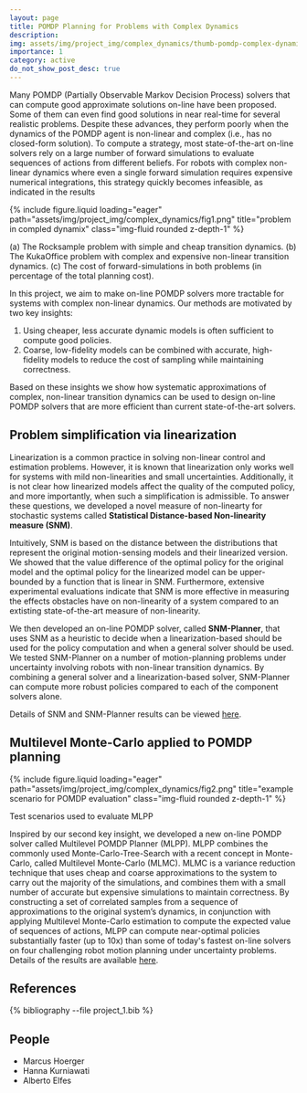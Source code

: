 ```yaml
---
layout: page
title: POMDP Planning for Problems with Complex Dynamics
description:
img: assets/img/project_img/complex_dynamics/thumb-pomdp-complex-dynamics.png
importance: 1
category: active
do_not_show_post_desc: true
---
```


<p class="text-justify">
Many POMDP (Partially Observable Markov Decision Process) solvers that can compute good approximate solutions on-line have been proposed. Some of them can even find good solutions in near real-time for several realistic problems. Despite these advances, they perform poorly when the dynamics of the POMDP agent is non-linear and complex (i.e., has no closed-form solution). To compute a strategy, most state-of-the-art on-line solvers rely on a large number of forward simulations to evaluate sequences of actions from different beliefs. For robots with complex non-linear dynamics where even a single forward simulation requires expensive numerical integrations, this strategy quickly becomes infeasible, as indicated in the results
</p>

{% include figure.liquid loading="eager" path="assets/img/project_img/complex_dynamics/fig1.png" title="problem in compled dynamix" class="img-fluid rounded z-depth-1" %}


<div class="caption">
    (a) The Rocksample problem with simple and cheap transition dynamics. (b) The KukaOffice problem with complex and expensive non-linear transition dynamics. (c) The cost of forward-simulations in both problems (in percentage of the total planning cost).
</div>

<p class="text-justify">
In this project, we aim to make on-line POMDP solvers more tractable for systems with complex non-linear dynamics. Our methods are motivated by two key insights:
</p>

<ol type="1">
<li>Using cheaper, less accurate dynamic models is often sufficient to compute good policies.</li>
<li>Coarse, low-fidelity models can be combined with accurate, high-fidelity models to reduce the cost of sampling while maintaining correctness.</li>
</ol>

<p class="text-justify">
Based on these insights we show how systematic approximations of complex, non-linear transition dynamics can be used to design on-line POMDP solvers that are more efficient than current state-of-the-art solvers.
</p>

<h2>
Problem simplification via linearization
</h2> 

<p class="text-justify">
Linearization is a common practice in solving non-linear control and estimation problems. However, it is known that linearization only works well for systems with mild non-linearities and small uncertainties. Additionally, it is not clear how linearized models affect the quality of the computed policy, and more importantly, when such a simplification is admissible. To answer these questions, we developed a novel measure of non-linearty for stochastic systems called <strong>Statistical Distance-based Non-linearity measure (SNM)</strong>.

Intuitively, SNM is based on the distance between the distributions that represent the original motion-sensing models and their linearized version. We showed that the value difference of the optimal policy for the original model and the optimal policy for the linearized model can be upper-bounded by a function that is linear in SNM. Furthermore, extensive experimental evaluations indicate that SNM is more effective in measuring the effects obstacles have on non-linearity of a system compared to an extisting state-of-the-art measure of non-linearity.

We then developed an on-line POMDP solver, called <strong>SNM-Planner</strong>, that uses SNM as a heuristic to decide when a linearization-based should be used for the policy computation and when a general solver should be used. We tested SNM-Planner on a number of motion-planning problems under uncertainty involving robots with non-linear transition dynamics. By combining a general solver and a linearization-based solver, SNM-Planner can compute more robust policies compared to each of the component solvers alone.

Details of SNM and SNM-Planner results can be viewed <a target="_blank" href="/assets/pdf/papers/wafr16_linearization.pdf" >here</a>.
</p>

<h2>
Multilevel Monte-Carlo applied to POMDP planning
</h2>

{% include figure.liquid loading="eager" path="assets/img/project_img/complex_dynamics/fig2.png" title="example scenario for POMDP evaluation" class="img-fluid rounded z-depth-1" %}

<div class="caption">
Test scenarios used to evaluate MLPP
</div> 

<p class="text-justify">
Inspired by our second key insight, we developed a new on-line POMDP solver called Multilevel POMDP Planner (MLPP). MLPP combines the commonly used Monte-Carlo-Tree-Search with a recent concept in Monte-Carlo, called Multilevel Monte-Carlo (MLMC). MLMC is a variance reduction technique that uses cheap and coarse approximations to the system to carry out the majority of the simulations, and combines them with a small number of accurate but expensive simulations to maintain correctness. By constructing a set of correlated samples from a sequence of approximations to the original system’s dynamics, in conjunction with applying Multilevel Monte-Carlo estimation to compute the expected value of sequences of actions, MLPP can compute near-optimal policies substantially faster (up to 10x) than some of today's fastest on-line solvers on four challenging robot motion planning under uncertainty problems. Details of the results are available <a target="_blank" href="/assets/pdf/papers/isrr19_mlmc.pdf" >here</a>.
<p>

<h2> References </h2>

<div class="publications">
   {% bibliography --file project_1.bib %}
</div>

<h2> People </h2>
<ul>
    <li>Marcus Hoerger</li>
    <li>Hanna Kurniawati</li>
    <li>Alberto Elfes</li>
</ul>

